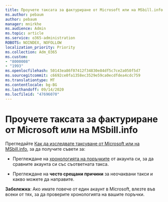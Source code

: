 ```yaml
---
title: Проучете таксата за фактуриране от Microsoft или на MSbill.info
ms.author: pebaum
author: pebaum
manager: mnirkhe
ms.audience: Admin
ms.topic: article
ms.service: o365-administration
ROBOTS: NOINDEX, NOFOLLOW
localization_priority: Priority
ms.collection: Adm_O365
ms.custom:
- "8000008"
- "1993"
ms.openlocfilehash: 50143ea86f07412f34830e84df5c7ce2a050f5d7
ms.sourcegitcommit: c6692ce0fa1358ec3529e59ca0ecdfdea4cdc759
ms.translationtype: MT
ms.contentlocale: bg-BG
ms.lasthandoff: 09/14/2020
ms.locfileid: "47696070"
---
```

# <a name="investigate-a-billing-charge-from-microsoft-or-msbill-dot-info"></a>Проучете таксата за фактуриране от Microsoft или на MSbill.info

Прегледайте [Как да изследвате таксуване от Microsoft или на MSbill.info](https://support.microsoft.com/help/10623/microsoft-account-investigate-billing-charge), за да получите съвети за: 

- Преглеждане на [хронологията на поръчките](https://account.microsoft.com/billing/orders/) от акаунта си, за да сравните акаунта си със съответната такса.

- Преглеждане на **често срещани причини** за неочаквани такси и какво можете да направите.

**Забележка**: Ако имате повече от един акаунт в Microsoft, влезте във всеки от тях, за да проверите хронологията на вашите поръчки.
